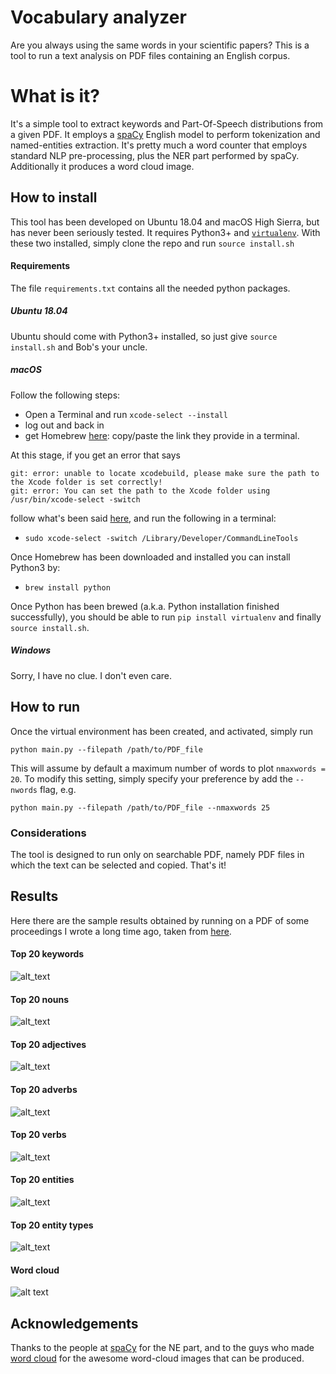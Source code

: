 # Vocabulary analyzer
Are you always using the same words in
your scientific papers?
This is a tool to run a text analysis on 
PDF files containing an English corpus.

# What is it?
It's a simple tool to extract keywords and Part-Of-Speech distributions
from a given PDF. It employs a
[spaCy](https://github.com/explosion/spaCy) English model
to perform tokenization and named-entities extraction.
It's pretty much a word counter that employs 
standard NLP pre-processing, plus the NER part performed by spaCy. 
Additionally it produces a word cloud image. 

## How to install
This tool has been developed on Ubuntu 18.04 and macOS High Sierra, but 
has never been seriously tested. 
It requires Python3+ and [`virtualenv`](https://github.com/pypa/virtualenv). 
With these two installed, simply clone the repo and run `source install.sh`

#### Requirements
The file `requirements.txt` contains all the needed python packages.

##### Ubuntu 18.04 
Ubuntu should come with Python3+ installed, so just give 
`source install.sh` and Bob's your uncle.

##### macOS
Follow the following steps: 

* Open a Terminal and run `xcode-select --install`
* log out and back in
* get Homebrew [here](https://brew.sh/): 
copy/paste the link they provide in a terminal. 

At this stage, if you get an error that says

```
git: error: unable to locate xcodebuild, please make sure the path to the Xcode folder is set correctly!
git: error: You can set the path to the Xcode folder using /usr/bin/xcode-select -switch
```

follow what's been said 
[here](https://stackoverflow.com/questions/19647788/git-error-unable-to-locate-xcodebuild-after-a-fresh-os-x-mavericks-upgrade), 
and run the following in a terminal:

* `sudo xcode-select -switch /Library/Developer/CommandLineTools`

Once Homebrew has been downloaded and installed you can install Python3 by:

* `brew install python`

Once Python has been brewed
(a.k.a. Python installation finished successfully), 
you should be able to run `pip install virtualenv` 
and finally `source install.sh`.

##### Windows
Sorry, I have no clue. I don't even care.

## How to run
Once the virtual environment has been created, and activated, simply run 
```
python main.py --filepath /path/to/PDF_file
```
This will assume by default a maximum number of words to plot `nmaxwords = 20`.
To modify this setting, simply specify your preference by add the `--nwords` flag, e.g.
```
python main.py --filepath /path/to/PDF_file --nmaxwords 25
```

### Considerations 
The tool is designed to run only on searchable PDF, namely PDF files
in which the text can be selected and copied. 
That's it!

## Results 
Here there are the sample results obtained by running on a PDF 
of some proceedings I wrote a long time ago, taken from [here](https://pos.sissa.it/282/856/pdf). 

#### Top 20 keywords
![alt_text](https://raw.githubusercontent.com/fabriziomiano/UzaiKeyFire/master/sample/kwords_count.png)

#### Top 20 nouns
![alt_text](https://raw.githubusercontent.com/fabriziomiano/UzaiKeyFire/master/sample/Nouns.png)

#### Top 20 adjectives
![alt_text](https://raw.githubusercontent.com/fabriziomiano/UzaiKeyFire/master/sample/Adjectives.png)

#### Top 20 adverbs
![alt_text](https://raw.githubusercontent.com/fabriziomiano/UzaiKeyFire/master/sample/Adverbs.png)

#### Top 20 verbs
![alt_text](https://raw.githubusercontent.com/fabriziomiano/UzaiKeyFire/master/sample/Verbs.png)

#### Top 20 entities
![alt_text](https://raw.githubusercontent.com/fabriziomiano/UzaiKeyFire/master/sample/Entities.png)

#### Top 20 entity types
![alt_text](https://raw.githubusercontent.com/fabriziomiano/UzaiKeyFire/master/sample/Entity%20types.png)

#### Word cloud
![alt text](https://raw.githubusercontent.com/fabriziomiano/UzaiKeyFire/master/sample/wordcloud.png)
## Acknowledgements
Thanks to the people at [spaCy](https://github.com/explosion/spaCy)
for the NE part, and to the guys who made 
[word cloud](https://amueller.github.io/word_cloud) for the awesome word-cloud images
that can be produced.
